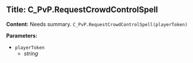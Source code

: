 ## Title: C_PvP.RequestCrowdControlSpell

**Content:**
Needs summary.
`C_PvP.RequestCrowdControlSpell(playerToken)`

**Parameters:**
- `playerToken`
  - *string*